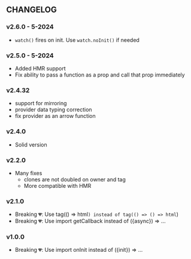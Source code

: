 ## CHANGELOG

### v2.6.0 - 5-2024
- `watch()` fires on init. Use `watch.noInit()` if needed

### v2.5.0 - 5-2024
- Added HMR support
- Fix ability to pass a function as a prop and call that prop immediately

### v2.4.32
- support for mirroring
- provider data typing correction
- fix provider as an arrow function

### v2.4.0
- Solid version

### v2.2.0
- Many fixes
  - clones are not doubled on owner and tag
  - More compatible with HMR

### v2.1.0
- Breaking 💔: Use tag(() => html``) instead of tag(() => () => html``)
- Breaking 💔: Use import getCallback instead of ({async}) => ...

### v1.0.0
- Breaking 💔: Use import onInit instead of ({init}) => ...
